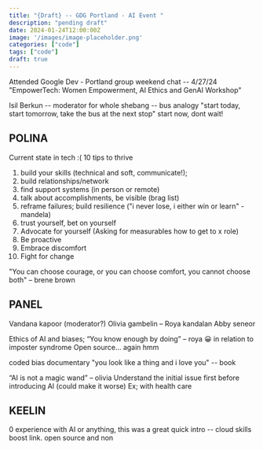 ```yaml
---
title: "{Draft} -- GDG Portland - AI Event "
description: "pending draft"
date: 2024-01-24T12:00:00Z
image: '/images/image-placeholder.png'
categories: ["code"]
tags: ["code"]
draft: true
---
```



Attended Google Dev - Portland group weekend chat -- 4/27/24
"EmpowerTech: Women Empowerment, AI Ethics and GenAI Workshop"

Isil Berkun -- moderator for whole shebang
-- bus analogy "start today, start tomorrow, take the bus at the next stop" start now, dont wait!

## POLINA
Current state in tech  :(
10 tips to thrive
1. build your skills (technical and soft, communicate!);
2. build relationships/network
3. find support systems (in person or remote)
4. talk about accomplishments, be visible (brag list)
5. reframe failures; build resilience ("i never lose, i either win or learn" - mandela)
6. trust yourself, bet on yourself
7. Advocate for yourself (Asking for measurables how to get to x role)
8. Be proactive
9. Embrace discomfort
10. Fight for change


"You can choose courage, or you can choose comfort, you cannot choose both" – brene brown

## PANEL
Vandana kapoor (moderator?)
Olivia gambelin –
Roya kandalan
Abby seneor

Ethics of AI and biases;
“You know enough by doing” – roya 😀 in relation to imposter syndrome
Open source… again hmm

coded bias documentary
"you look like a thing and i love you" -- book

“AI is not a magic wand” – olivia
Understand the initial issue first before introducing AI (could make it worse)
Ex; with health care

## KEELIN
0 experience with AI or anything, this was a great quick intro -- cloud skills boost link. open source and non
